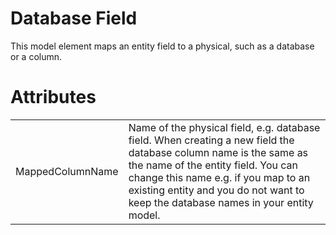 # Database Field

This model element maps an entity field to a physical, such as a database or a column.

# Attributes

|                  |                                                                                                                                                                                                                                                                                      |
|------------------|--------------------------------------------------------------------------------------------------------------------------------------------------------------------------------------------------------------------------------------------------------------------------------------|
| MappedColumnName | Name of the physical field, e.g. database field. When creating a new field the database column name is the same as the name of the entity field. You can change this name e.g. if you map to an existing entity and you do not want to keep the database names in your entity model. |
